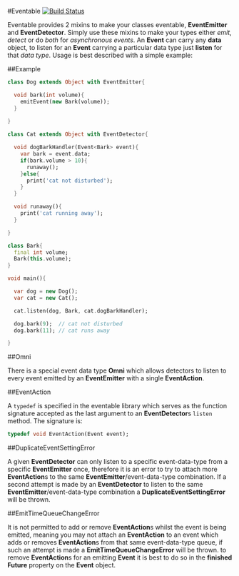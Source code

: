 #Eventable [![Build Status](https://drone.io/github.com/0xor1/eventable/status.png)](https://drone.io/github.com/0xor1/eventable/latest)

Eventable provides 2 mixins to make your classes eventable, **EventEmitter** and
**EventDetector**. Simply use these mixins to make your types either *emit*,
*detect* or do *both* for *asynchronous events*. An **Event** can carry any **data** object, 
to listen for an **Event** carrying a particular data type just **listen** for that
*data type*. Usage is best described with a simple example:

##Example

```dart
class Dog extends Object with EventEmitter{

  void bark(int volume){
    emitEvent(new Bark(volume));
  }
  
}

class Cat extends Object with EventDetector{

  void dogBarkHandler(Event<Bark> event){
    var bark = event.data;
    if(bark.volume > 10){
      runaway();
    }else{
      print('cat not disturbed');
    }
  }

  void runaway(){
    print('cat running away');
  }

}

class Bark{
  final int volume;
  Bark(this.volume);
}

void main(){

  var dog = new Dog();
  var cat = new Cat();

  cat.listen(dog, Bark, cat.dogBarkHandler);

  dog.bark(9);  // cat not disturbed
  dog.bark(11); // cat runs away

}
```

##Omni

There is a special event data type **Omni** which allows detectors to listen to every event emitted
by an **EventEmitter** with a single **EventAction**.

##EventAction

A ```typedef``` is specified in the eventable library which
serves as the function signature accepted as the last argument to an **EventDetector**s
```listen``` method. The signature is:

```dart
typedef void EventAction(Event event);
```

##DuplicateEventSettingError

A given **EventDetector** can only listen to a specific event-data-type from a specific
**EventEmitter** once, therefore it is an error to try to attach more **EventAction**s
to the same **EventEmitter**/event-data-type combination. If a second attempt is made
by an **EventDetector** to listen to the same **EventEmitter**/event-data-type combination
a **DuplicateEventSettingError** will be thrown.

##EmitTimeQueueChangeError

It is not permitted to add or remove **EventAction**s whilst the event is being
emitted, meaning you may not attach an **EventAction** to an event which adds or
removes **EventAction**s from that same event-data-type queue, if such an attempt is made a 
**EmitTimeQueueChangeError** will be thrown. to remove **EventAction**s for an emitting **Event**
it is best to do so in the **finished** **Future** property on the **Event** object.